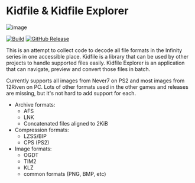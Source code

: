 # Kidfile & Kidfile Explorer

![image](https://github.com/user-attachments/assets/1f161034-366d-4f39-af5f-45bb904757b0)

[![Build](https://github.com/malucard/kidfile/actions/workflows/build.yml/badge.svg)](https://github.com/malucard/kidfile/actions/workflows/build.yml) [![GitHub Release](https://img.shields.io/github/v/release/malucard/kidfile)](https://github.com/malucard/kidfile/releases/latest)

This is an attempt to collect code to decode all file formats in the Infinity series in one accessible place.
Kidfile is a library that can be used by other projects to handle supported files easily.
Kidfile Explorer is an application that can navigate, preview and convert those files in batch.

Currently supports all images from Never7 on PS2 and most images from 12Riven on PC. Lots of other formats used in the other games and releases are missing, but it's not hard to add support for each.

- Archive formats:
  - AFS
  - LNK
  - Concatenated files aligned to 2KiB
- Compression formats:
  - LZSS/BIP
  - CPS (PS2)
- Image formats:
  - OGDT
  - TIM2
  - KLZ
  - common formats (PNG, BMP, etc)
